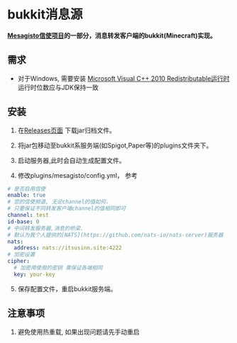 # bukkit消息源
**[Mesagisto信使项目](https://github.com/MeowCat-Studio/mesagisto)的一部分，消息转发客户端的bukkit(Minecraft)实现。**

## 需求
- 对于Windows, 需要安装 [Microsoft Visual C++ 2010 Redistributable运行时](https://www.microsoft.com/en-us/download/details.aspx?id=26999) 运行时位数应与JDK保持一致

## 安装

1. 在[Releases页面](https://github.com/MeowCat-Studio/bukkit-message-source/releases) 下载jar归档文件。

2. 将jar包移动至bukkit系服务端(如Spigot,Paper等)的plugins文件夹下。

3. 启动服务器,此时会自动生成配置文件。

4. 修改plugins/mesagisto/config.yml，
    参考
  ```yaml
  # 是否启用信使
  enable: true
  # 您的信使频道, 无论channel的值如何，
  # 只要保证不同转发客户端channel的值相同即可
  channel: test
  id-base: 0
  # 中间转发服务器,消息的桥梁.
  # 默认为我个人提供的[NATS](https://github.com/nats-io/nats-server)服务器
  nats:
    address: nats://itsusinn.site:4222
  # 加密设置
  cipher:
    # 加密用使用的密钥 需保证各端相同
    key: your-key
  ```

5. 保存配置文件，重启bukkit服务端。

## 注意事项
1. 避免使用热重载, 如果出现问题请先手动重启
